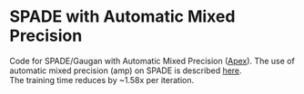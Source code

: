 # SPADE with Automatic Mixed Precision
Code for SPADE/Gaugan with Automatic Mixed Precision ([Apex](https://github.com/NVIDIA/apex)). The use of automatic mixed precision (amp) on SPADE is described [here](https://nvlabs.github.io/iccv2019-mixed-precision-tutorial/files/mingyuliu_nvidia_mixed_precision_for_GauGAN.pdf). <br />
The training time reduces by ~1.58x per iteration.
